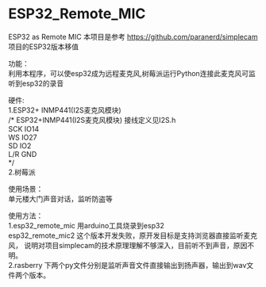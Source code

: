 # ESP32_Remote_MIC
ESP32 as Remote MIC
本项目是参考 https://github.com/paranerd/simplecam 项目的ESP32版本移值 

功能：<br/>
利用本程序，可以使esp32成为远程麦克风,树莓派运行Python连接此麦克风可监听到esp32的录音

硬件:<br/>
1.ESP32+ INMP441(I2S麦克风模块)<br/>
/* ESP32+INMP441(I2S麦克风模块) 接线定义见I2S.h <br/>
SCK IO14<br/>
WS  IO27<br/>
SD  IO2<br/>
L/R GND<br/>
*/<br/>
2.树莓派<br/>

使用场景：<br/>
单元楼大门声音对话，监听防盗等

使用方法：<br/>
1.esp32_remote_mic 用arduino工具烧录到esp32<br/>
  esp32_remote_mic2 这个版本开发失败，原开发目标是支持浏览器直接监听麦克风， 说明对项目simplecam的技术原理理解不够深入，目前听不到声音，原因不明。<br/>
2.rasberry 下两个py文件分别是监听声音文件直接输出到扬声器，输出到wav文件两个版本。<br/>


